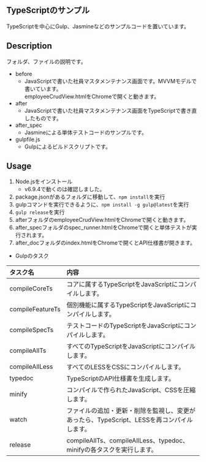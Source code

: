 ## TypeScriptのサンプル
TypeScriptを中心にGulp、Jasmineなどのサンプルコードを置いています。

## Description
フォルダ、ファイルの説明です。
* before
    - JavaScriptで書いた社員マスタメンテナンス画面です。MVVMモデルで書いています。  
      employeeCrudView.htmlをChromeで開くと動きます。
* after
    - JavaScriptで書いた社員マスタメンテナンス画面をTypeScriptで書き直したものです。
* after_spec
    - Jasmineによる単体テストコードのサンプルです。
* gulpfile.js
    - Gulpによるビルドスクリプトです。
 
## Usage
1. Node.jsをインストール
    * v6.9.4で動くのは確認しました。 
2. package.jsonがあるフォルダに移動して、`npm install`を実行
3. gulpコマンドを実行できるように、`npm install -g gulp@latest`を実行
4. `gulp release`を実行
5. afterフォルダのemployeeCrudView.htmlをChromeで開くと動きます。
6. after_specフォルダのspec_runner.htmlをChromeで開くと単体テストが実行されます。
7. after_docフォルダのindex.htmlをChromeで開くとAPI仕様書が開きます。  

* Gulpのタスク  

| タスク名 | 内容 |
|:-------|:-----|
|compileCoreTs    |コアに属するTypeScriptをJavaScriptにコンパイルします。  |
|compileFeatureTs |個別機能に属するTypeScriptをJavaScriptにコンパイルします。  |
|compileSpecTs    |テストコードのTypeScriptをJavaScriptにコンパイルします。  |
|compileAllTs     |すべてのTypeScriptをJavaScriptにコンパイルします。  |
|compileAllLess   |すべてのLESSをCSSにコンパイルします。  |
|typedoc          |TypeScriptのAPI仕様書を生成します。  |
|minify           |コンパイルで作られたJavaScript、CSSを圧縮します。  |
|watch            |ファイルの追加・更新・削除を監視し、変更があったら、TypeScript、LESSを再コンパイルします。  |
|release          |compileAllTs、compileAllLess、typedoc、minifyの各タスクを実行します。|
